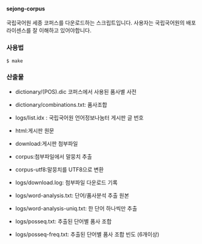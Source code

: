 #### sejong-corpus ####

국립국어원 세종 코퍼스를 다운로드하는 스크립트입니다. 사용자는 국립국어원의 배포 라이센스를 잘 이해하고 있어야합니다.

### 사용법 ###

```
$ make
```

### 산출물 ###
* dictionary/(POS).dic 코퍼스에서 사용된 품사별 사전
* dictionary/combinations.txt: 품사조합

* logs/list.idx : 국립국어원 언어정보나눔터 게시판 글 번호
* html:게시판 원문

* download:게시판 첨부파일
* corpus:첨부파일에서 말뭉치 추출
* corpus-utf8:말뭉치를 UTF8으로 변환
* logs/download.log: 첨부파일 다운로드 기록
* logs/word-analysis.txt: 단어/품사분석 추출 원본
* logs/word-analysis-uniq.txt: 한 단어 하나씩만 추출
* logs/posseq.txt: 추출된 단어별 품사 조합
* logs/posseq-freq.txt: 추출된 단어별 품사 조합 빈도 (6개이상)
